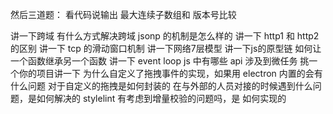 
然后三道题：
看代码说输出
最大连续子数组和
版本号比较

讲一下跨域
有什么方式解决跨域
jsonp 的机制是怎么样的
讲一下 http1 和 http2 的区别
讲一下 tcp 的滑动窗口机制
讲一下网络7层模型
讲一下js的原型链
如何让一个函数继承另一个函数
讲一下 event loop
js 中有哪些 api 涉及到微任务
挑一个你的项目讲一下
为什么自定义了拖拽事件的实现，如果用
electron 内置的会有什么问题
对于自定义的拖拽是如何封装的
在与外部的人员对接的时候遇到什么问
题，是如何解决的
stylelint 有考虑到增量校验的问题吗，是
如何实现的
